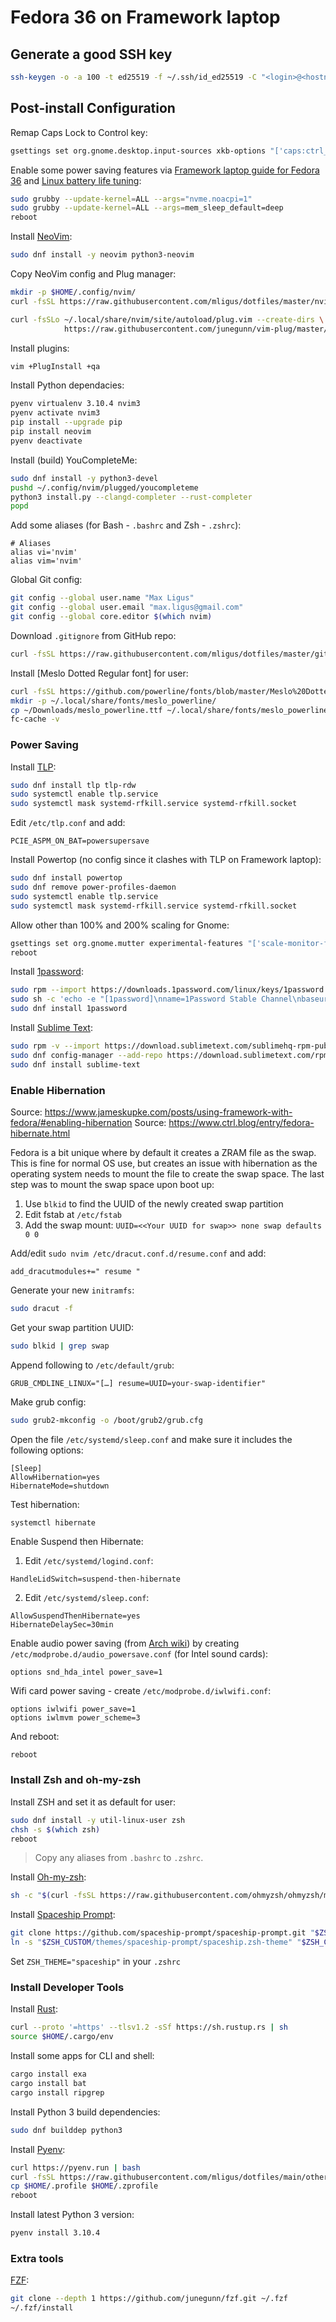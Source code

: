 # Fedora 36 on Framework laptop


## Generate a good SSH key

```bash
ssh-keygen -o -a 100 -t ed25519 -f ~/.ssh/id_ed25519 -C "<login>@<hostname>"
```

## Post-install Configuration

Remap Caps Lock to Control key:

```bash
gsettings set org.gnome.desktop.input-sources xkb-options "['caps:ctrl_modifier']"
```


Enable some power saving features via [Framework laptop guide for Fedora 36](https://guides.frame.work/Guide/Fedora+36+Installation+on+the+Framework+Laptop/108)
and [Linux battery life tuning](https://community.frame.work/t/linux-battery-life-tuning/6665):

```bash
sudo grubby --update-kernel=ALL --args="nvme.noacpi=1"
sudo grubby --update-kernel=ALL --args=mem_sleep_default=deep
reboot
```

Install [NeoVim](https://github.com/neovim/neovim/wiki/Installing-Neovim#fedora):

```bash
sudo dnf install -y neovim python3-neovim
```

Copy NeoVim config and Plug manager:

```bash
mkdir -p $HOME/.config/nvim/
curl -fsSL https://raw.githubusercontent.com/mligus/dotfiles/master/nvim/init.vim -o $HOME/.config/nvim/init.vim

curl -fsSLo ~/.local/share/nvim/site/autoload/plug.vim --create-dirs \
            https://raw.githubusercontent.com/junegunn/vim-plug/master/plug.vim
```

Install plugins:

```bash
vim +PlugInstall +qa
```

Install Python dependacies:

```bash
pyenv virtualenv 3.10.4 nvim3
pyenv activate nvim3
pip install --upgrade pip
pip install neovim
pyenv deactivate
```

Install (build) YouCompleteMe:

```bash
sudo dnf install -y python3-devel
pushd ~/.config/nvim/plugged/youcompleteme
python3 install.py --clangd-completer --rust-completer
popd
```
Add some aliases (for Bash - `.bashrc` and Zsh - `.zshrc`):

```
# Aliases
alias vi='nvim'
alias vim='nvim'
```

Global Git config:

```bash
git config --global user.name "Max Ligus"
git config --global user.email "max.ligus@gmail.com"
git config --global core.editor $(which nvim)
``` 

Download `.gitignore` from GitHub repo:

```bash
curl -fsSL https://raw.githubusercontent.com/mligus/dotfiles/master/git/.gitignore_global -o $HOME/.gitignore_global
```

Install [Meslo Dotted Regular font] for user:

```bash
curl -fsSL https://github.com/powerline/fonts/blob/master/Meslo%20Dotted/Meslo%20LG%20L%20DZ%20Regular%20for%20Powerline.ttf?raw=true -o ~/Downloads/meslo_powerline.ttf
mkdir -p ~/.local/share/fonts/meslo_powerline/
cp ~/Downloads/meslo_powerline.ttf ~/.local/share/fonts/meslo_powerline/
fc-cache -v
```


### Power Saving 

Install [TLP](https://linrunner.de/tlp/installation/fedora.html):

```bash
sudo dnf install tlp tlp-rdw
sudo systemctl enable tlp.service
sudo systemctl mask systemd-rfkill.service systemd-rfkill.socket
```

Edit `/etc/tlp.conf` and add:

```
PCIE_ASPM_ON_BAT=powersupersave
```

Install Powertop (no config since it clashes with TLP on Framework laptop):

```bash
sudo dnf install powertop
sudo dnf remove power-profiles-daemon
sudo systemctl enable tlp.service
sudo systemctl mask systemd-rfkill.service systemd-rfkill.socket
```

Allow other than 100% and 200% scaling for Gnome:

```bash
gsettings set org.gnome.mutter experimental-features "['scale-monitor-framebuffer']"
reboot
```

Install [1password](https://support.1password.com/install-linux/#centos-fedora-or-red-hat-enterprise-linux):

```bash
sudo rpm --import https://downloads.1password.com/linux/keys/1password.asc
sudo sh -c 'echo -e "[1password]\nname=1Password Stable Channel\nbaseurl=https://downloads.1password.com/linux/rpm/stable/\$basearch\nenabled=1\ngpgcheck=1\nrepo_gpgcheck=1\ngpgkey=\"https://downloads.1password.com/linux/keys/1password.asc\"" > /etc/yum.repos.d/1password.repo'
sudo dnf install 1password
```

Install [Sublime Text](https://www.sublimetext.com/docs/linux_repositories.html#dnf):

```bash
sudo rpm -v --import https://download.sublimetext.com/sublimehq-rpm-pub.gpg
sudo dnf config-manager --add-repo https://download.sublimetext.com/rpm/stable/x86_64/sublime-text.repo
sudo dnf install sublime-text
```


### Enable Hibernation

Source: https://www.jameskupke.com/posts/using-framework-with-fedora/#enabling-hibernation
Source: https://www.ctrl.blog/entry/fedora-hibernate.html

Fedora is a bit unique where by default it creates a ZRAM file as the swap. 
This is fine for normal OS use, but creates an issue with hibernation 
as the operating system needs to mount the file to create the swap space.
The last step was to mount the swap space upon boot up:

1. Use `blkid` to find the UUID of the newly created swap partition
2. Edit fstab at `/etc/fstab`
3. Add the swap mount: `UUID=<<Your UUID for swap>> none swap defaults 0 0`


Add/edit `sudo nvim /etc/dracut.conf.d/resume.conf` and add:

```
add_dracutmodules+=" resume "
```

Generate your new `initramfs`: 

```bash
sudo dracut -f
```

Get your swap partition UUID:

```bash
sudo blkid | grep swap
```

Append following to `/etc/default/grub`:

```
GRUB_CMDLINE_LINUX="[…] resume=UUID=your-swap-identifier"
```

Make grub config:

```bash
sudo grub2-mkconfig -o /boot/grub2/grub.cfg
```

Open the file `/etc/systemd/sleep.conf` and make sure it includes the following options:

```
[Sleep]
AllowHibernation=yes
HibernateMode=shutdown
```

Test hibernation:

```
systemctl hibernate
```

Enable Suspend then Hibernate:

1. Edit `/etc/systemd/logind.conf`:

```
HandleLidSwitch=suspend-then-hibernate
```

2. Edit `/etc/systemd/sleep.conf`:

```
AllowSuspendThenHibernate=yes
HibernateDelaySec=30min
```


Enable audio power saving (from [Arch wiki](https://wiki.archlinux.org/title/Power_management#Audio)) 
by creating `/etc/modprobe.d/audio_powersave.conf` (for Intel sound cards):

```
options snd_hda_intel power_save=1
```

Wifi card power saving - create `/etc/modprobe.d/iwlwifi.conf`:

```
options iwlwifi power_save=1
options iwlmvm power_scheme=3
```

And reboot:

```bash
reboot
```


### Install Zsh and oh-my-zsh


Install ZSH and set it as default for user:

```bash
sudo dnf install -y util-linux-user zsh
chsh -s $(which zsh)
reboot
```

> Copy any aliases from `.bashrc` to `.zshrc`.


Install [Oh-my-zsh](https://github.com/ohmyzsh/ohmyzsh#basic-installation):

```bash
sh -c "$(curl -fsSL https://raw.githubusercontent.com/ohmyzsh/ohmyzsh/master/tools/install.sh)"
```

Install [Spaceship Prompt](https://github.com/spaceship-prompt/spaceship-prompt):

```bash
git clone https://github.com/spaceship-prompt/spaceship-prompt.git "$ZSH_CUSTOM/themes/spaceship-prompt" --depth=1
ln -s "$ZSH_CUSTOM/themes/spaceship-prompt/spaceship.zsh-theme" "$ZSH_CUSTOM/themes/spaceship.zsh-theme"
```

Set `ZSH_THEME="spaceship"` in your `.zshrc`


### Install Developer Tools

Install [Rust](https://www.rust-lang.org/tools/install):

```bash
curl --proto '=https' --tlsv1.2 -sSf https://sh.rustup.rs | sh
source $HOME/.cargo/env
```

Install some apps for CLI and shell:

```bash
cargo install exa
cargo install bat
cargo install ripgrep
```

Install Python 3 build dependencies:

```bash
sudo dnf builddep python3
```

Install [Pyenv](https://github.com/pyenv/pyenv):

```bash
curl https://pyenv.run | bash
curl -fsSL https://raw.githubusercontent.com/mligus/dotfiles/main/other/.profile -o $HOME/.profile
cp $HOME/.profile $HOME/.zprofile
reboot
```

Install latest Python 3 version:

```bash
pyenv install 3.10.4
```


### Extra tools

[FZF](https://github.com/junegunn/fzf#installation):

```bash
git clone --depth 1 https://github.com/junegunn/fzf.git ~/.fzf
~/.fzf/install
```
